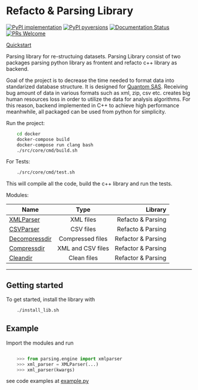 
# Refacto & Parsing Library

[![PyPI implementation](https://img.shields.io/pypi/implementation/ansicolortags.svg)](https://pypi.python.org/pypi/ansicolortags/)
[![PyPI pyversions](https://img.shields.io/pypi/pyversions/ansicolortags.svg)](https://pypi.python.org/pypi/ansicolortags/)
[![Documentation Status](https://readthedocs.org/projects/ansicolortags/badge/?version=latest)](http://ansicolortags.readthedocs.io/?badge=latest)
[![PRs Welcome](https://img.shields.io/badge/PRs-welcome-brightgreen.svg?style=flat-square)](http://makeapullrequest.com)

[Quickstart](docs/quickstart.md)

Parsing library for re-structuing datasets. Parsing Library consist of two packages parsing python library as frontent and refacto c++ library as backend.

Goal of the project is to decrease the time needed to format data into standarized database structure. It is designed for [Quantom SAS](https://quantom.solar/fr/).
Receiving bug amount of data in various formats such as xml, zip, csv etc. creates big human resources loss in order to utilize the data for analysis algorithms. For this reason, backend implemented in C++ to achieve high performance meanhwhile, all packaged can be used from python for simplicity.

Run the project:

```sh
    cd docker
    docker-compose build
    docker-compose run clang bash
    ./src/core/cmd/build.sh
```

For Tests:

```sh
    ./src/core/cmd/test.sh 
```

This will compile all the code, build the c++ library and run the tests.

Modules:

| Name          | Type           | Library
| ------------- |:-------------:|-------------:|
| [XMLParser](https://github.com/sanoguzhan/refacto/blob/master/src/core/include/xmlparser.hpp)    |  XML files       | Refacto & Parsing
| [CSVParser](https://github.com/sanoguzhan/refacto/blob/master/src/core/include/csvparser.hpp)     | CSV files      |   Refacto & Parsing 
| [Decompressdir](https://github.com/sanoguzhan/refacto/blob/master/src/core/include/cod.hpp) | Compressed files | Refactor & Parsing
| [Compressdir](https://github.com/sanoguzhan/refacto/blob/master/src/core/include/cod.hpp) | XML and CSV files | Refactor & Parsing
| [Cleandir](https://github.com/sanoguzhan/refacto/blob/master/src/core/include/cod.hpp) | Clean files | Refactor & Parsing
------
## Getting started


To get started, install the library with 

```sh
    ./install_lib.sh
```
  

## Example 


Import the modules and run

```python

    >>> from parsing.engine import xmlparser
    >>> xml_parser = XMLParser(...)
    >>> xml_parser(kwargs)

```

see code examples at [example.py](https://github.com/sanoguzhan/refacto/blob/master/docs/example.py)